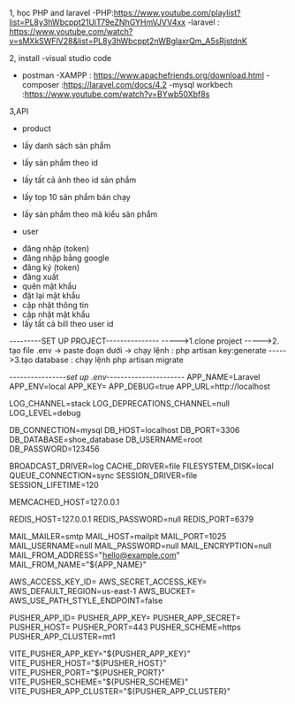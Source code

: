 1, học PHP and laravel
-PHP:https://www.youtube.com/playlist?list=PL8y3hWbcppt21UiT79eZNhGYHmVJVV4xx
-laravel : https://www.youtube.com/watch?v=sMXkSWFlV28&list=PL8y3hWbcppt2nWBglaxrQm_A5sRjstdnK

2, install
-visual studio code

-   postman
    -XAMPP : https://www.apachefriends.org/download.html
    -composer :https://laravel.com/docs/4.2
    -mysql workbech :https://www.youtube.com/watch?v=BYwb50Xbf8s

3,API

-   product

*   lấy danh sách sản phẩm

*   lấy sản phẩm theo id
*   lấy tất cả ảnh theo id sản phẩm
*   lấy top 10 sản phẩm bán chạy
*   lấy sản phẩm theo mã kiểu sản phẩm

-   user

*   đăng nhập (token)
*   đăng nhập bằng google
*   đăng ký (token)
*   đăng xuất
*   quên mật khẩu
*   đặt lại mật khẩu
*   cập nhật thông tin
*   cập nhật mật khẩu
*   lấy tất cả bill theo user id

---------SET UP PROJECT---------------
----->1.clone project
----->2. tạo file .env -> paste đoạn dưới -> chạy lệnh : php artisan key:generate
----->3.tạo database : chạy lệnh php artisan migrate

_----------------set up .env----------------------_
APP_NAME=Laravel
APP_ENV=local
APP_KEY=
APP_DEBUG=true
APP_URL=http://localhost

LOG_CHANNEL=stack
LOG_DEPRECATIONS_CHANNEL=null
LOG_LEVEL=debug

DB_CONNECTION=mysql
DB_HOST=localhost
DB_PORT=3306
DB_DATABASE=shoe_database
DB_USERNAME=root
DB_PASSWORD=123456

BROADCAST_DRIVER=log
CACHE_DRIVER=file
FILESYSTEM_DISK=local
QUEUE_CONNECTION=sync
SESSION_DRIVER=file
SESSION_LIFETIME=120

MEMCACHED_HOST=127.0.0.1

REDIS_HOST=127.0.0.1
REDIS_PASSWORD=null
REDIS_PORT=6379

MAIL_MAILER=smtp
MAIL_HOST=mailpit
MAIL_PORT=1025
MAIL_USERNAME=null
MAIL_PASSWORD=null
MAIL_ENCRYPTION=null
MAIL_FROM_ADDRESS="hello@example.com"
MAIL_FROM_NAME="${APP_NAME}"

AWS_ACCESS_KEY_ID=
AWS_SECRET_ACCESS_KEY=
AWS_DEFAULT_REGION=us-east-1
AWS_BUCKET=
AWS_USE_PATH_STYLE_ENDPOINT=false

PUSHER_APP_ID=
PUSHER_APP_KEY=
PUSHER_APP_SECRET=
PUSHER_HOST=
PUSHER_PORT=443
PUSHER_SCHEME=https
PUSHER_APP_CLUSTER=mt1

VITE_PUSHER_APP_KEY="${PUSHER_APP_KEY}"
VITE_PUSHER_HOST="${PUSHER_HOST}"
VITE_PUSHER_PORT="${PUSHER_PORT}"
VITE_PUSHER_SCHEME="${PUSHER_SCHEME}"
VITE_PUSHER_APP_CLUSTER="${PUSHER_APP_CLUSTER}"
